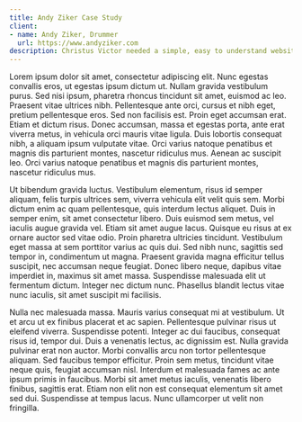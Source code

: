 ```yaml
---
title: Andy Ziker Case Study
client:
- name: Andy Ziker, Drummer
  url: https://www.andyziker.com
description: Christus Victor needed a simple, easy to understand website that showcased service times, enabled online giving, and didn't cost them a fortune. Hyperdrive was able to create a clean, simple design that utilizes white space and accent colors. We were retained to maintain the website
---
```


Lorem ipsum dolor sit amet, consectetur adipiscing elit. Nunc egestas convallis eros, ut egestas ipsum dictum ut. Nullam gravida vestibulum purus. Sed nisi ipsum, pharetra rhoncus tincidunt sit amet, euismod ac leo. Praesent vitae ultrices nibh. Pellentesque ante orci, cursus et nibh eget, pretium pellentesque eros. Sed non facilisis est. Proin eget accumsan erat. Etiam et dictum risus. Donec accumsan, massa et egestas porta, ante erat viverra metus, in vehicula orci mauris vitae ligula. Duis lobortis consequat nibh, a aliquam ipsum vulputate vitae. Orci varius natoque penatibus et magnis dis parturient montes, nascetur ridiculus mus. Aenean ac suscipit leo. Orci varius natoque penatibus et magnis dis parturient montes, nascetur ridiculus mus.

Ut bibendum gravida luctus. Vestibulum elementum, risus id semper aliquam, felis turpis ultrices sem, viverra vehicula elit velit quis sem. Morbi dictum enim ac quam pellentesque, quis interdum lectus aliquet. Duis in semper enim, sit amet consectetur libero. Duis euismod sem metus, vel iaculis augue gravida vel. Etiam sit amet augue lacus. Quisque eu risus at ex ornare auctor sed vitae odio. Proin pharetra ultricies tincidunt. Vestibulum eget massa at sem porttitor varius ac quis dui. Sed nibh nunc, sagittis sed tempor in, condimentum ut magna. Praesent gravida magna efficitur tellus suscipit, nec accumsan neque feugiat. Donec libero neque, dapibus vitae imperdiet in, maximus sit amet massa. Suspendisse malesuada elit ut fermentum dictum. Integer nec dictum nunc. Phasellus blandit lectus vitae nunc iaculis, sit amet suscipit mi facilisis.

Nulla nec malesuada massa. Mauris varius consequat mi at vestibulum. Ut et arcu ut ex finibus placerat et ac sapien. Pellentesque pulvinar risus ut eleifend viverra. Suspendisse potenti. Integer ac dui faucibus, consequat risus id, tempor dui. Duis a venenatis lectus, ac dignissim est. Nulla gravida pulvinar erat non auctor. Morbi convallis arcu non tortor pellentesque aliquam. Sed faucibus tempor efficitur. Proin sem metus, tincidunt vitae neque quis, feugiat accumsan nisl. Interdum et malesuada fames ac ante ipsum primis in faucibus. Morbi sit amet metus iaculis, venenatis libero finibus, sagittis erat. Etiam non elit non est consequat elementum sit amet sed dui. Suspendisse at tempus lacus. Nunc ullamcorper ut velit non fringilla.
